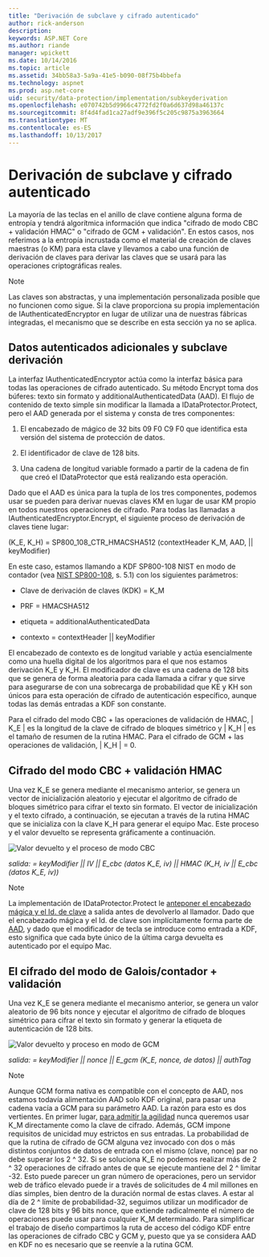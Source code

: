 ```yaml
---
title: "Derivación de subclave y cifrado autenticado"
author: rick-anderson
description: 
keywords: ASP.NET Core
ms.author: riande
manager: wpickett
ms.date: 10/14/2016
ms.topic: article
ms.assetid: 34bb58a3-5a9a-41e5-b090-08f75b4bbefa
ms.technology: aspnet
ms.prod: asp.net-core
uid: security/data-protection/implementation/subkeyderivation
ms.openlocfilehash: e070742b5d9966c4772fd2f0a6d637d98a46137c
ms.sourcegitcommit: 8f4d4fad1ca27adf9e396f5c205c9875a3963664
ms.translationtype: MT
ms.contentlocale: es-ES
ms.lasthandoff: 10/13/2017
---
```

# <a name="subkey-derivation-and-authenticated-encryption"></a>Derivación de subclave y cifrado autenticado

<a name="data-protection-implementation-subkey-derivation"></a>

La mayoría de las teclas en el anillo de clave contiene alguna forma de entropía y tendrá algorítmica información que indica "cifrado de modo CBC + validación HMAC" o "cifrado de GCM + validación". En estos casos, nos referimos a la entropía incrustada como el material de creación de claves maestras (o KM) para esta clave y llevamos a cabo una función de derivación de claves para derivar las claves que se usará para las operaciones criptográficas reales.

> [!NOTE]
> Las claves son abstractas, y una implementación personalizada posible que no funcionen como sigue. Si la clave proporciona su propia implementación de IAuthenticatedEncryptor en lugar de utilizar una de nuestras fábricas integradas, el mecanismo que se describe en esta sección ya no se aplica.

<a name="data-protection-implementation-subkey-derivation-aad"></a>

## <a name="additional-authenticated-data-and-subkey-derivation"></a>Datos autenticados adicionales y subclave derivación

La interfaz IAuthenticatedEncryptor actúa como la interfaz básica para todas las operaciones de cifrado autenticado. Su método Encrypt toma dos búferes: texto sin formato y additionalAuthenticatedData (AAD). El flujo de contenido de texto simple sin modificar la llamada a IDataProtector.Protect, pero el AAD generada por el sistema y consta de tres componentes:

1. El encabezado de mágico de 32 bits 09 F0 C9 F0 que identifica esta versión del sistema de protección de datos.

2. El identificador de clave de 128 bits.

3. Una cadena de longitud variable formado a partir de la cadena de fin que creó el IDataProtector que está realizando esta operación.

Dado que el AAD es única para la tupla de los tres componentes, podemos usar se pueden para derivar nuevas claves KM en lugar de usar KM propio en todos nuestros operaciones de cifrado. Para todas las llamadas a IAuthenticatedEncryptor.Encrypt, el siguiente proceso de derivación de claves tiene lugar:

(K_E, K_H) = SP800_108_CTR_HMACSHA512 (contextHeader K_M, AAD, || keyModifier)

En este caso, estamos llamando a KDF SP800-108 NIST en modo de contador (vea [NIST SP800-108](http://nvlpubs.nist.gov/nistpubs/Legacy/SP/nistspecialpublication800-108.pdf), s. 5.1) con los siguientes parámetros:

* Clave de derivación de claves (KDK) = K_M

* PRF = HMACSHA512

* etiqueta = additionalAuthenticatedData

* contexto = contextHeader || keyModifier

El encabezado de contexto es de longitud variable y actúa esencialmente como una huella digital de los algoritmos para el que nos estamos derivación K_E y K_H. El modificador de clave es una cadena de 128 bits que se genera de forma aleatoria para cada llamada a cifrar y que sirve para asegurarse de con una sobrecarga de probabilidad que KE y KH son únicos para esta operación de cifrado de autenticación específico, aunque todas las demás entradas a KDF son constante.

Para el cifrado del modo CBC + las operaciones de validación de HMAC, | K_E | es la longitud de la clave de cifrado de bloques simétrico y | K_H | es el tamaño de resumen de la rutina HMAC. Para el cifrado de GCM + las operaciones de validación, | K_H | = 0.

## <a name="cbc-mode-encryption--hmac-validation"></a>Cifrado del modo CBC + validación HMAC

Una vez K_E se genera mediante el mecanismo anterior, se genera un vector de inicialización aleatorio y ejecutar el algoritmo de cifrado de bloques simétrico para cifrar el texto sin formato. El vector de inicialización y el texto cifrado, a continuación, se ejecutan a través de la rutina HMAC que se inicializa con la clave K_H para generar el equipo Mac. Este proceso y el valor devuelto se representa gráficamente a continuación.

![Valor devuelto y el proceso de modo CBC](subkeyderivation/_static/cbcprocess.png)

*salida: = keyModifier || IV || E_cbc (datos K_E, iv) || HMAC (K_H, iv || E_cbc (datos K_E, iv))*

> [!NOTE]
> La implementación de IDataProtector.Protect le [anteponer el encabezado mágica y el Id. de clave](authenticated-encryption-details.md#data-protection-implementation-authenticated-encryption-details) a salida antes de devolverlo al llamador. Dado que el encabezado mágica y el Id. de clave son implícitamente forma parte de [AAD](xref:security/data-protection/implementation/subkeyderivation#data-protection-implementation-subkey-derivation-aad), y dado que el modificador de tecla se introduce como entrada a KDF, esto significa que cada byte único de la última carga devuelta es autenticado por el equipo Mac.

## <a name="galoiscounter-mode-encryption--validation"></a>El cifrado del modo de Galois/contador + validación

Una vez K_E se genera mediante el mecanismo anterior, se genera un valor aleatorio de 96 bits nonce y ejecutar el algoritmo de cifrado de bloques simétrico para cifrar el texto sin formato y generar la etiqueta de autenticación de 128 bits.

![Valor devuelto y proceso en modo de GCM](subkeyderivation/_static/galoisprocess.png)

*salida: = keyModifier || nonce || E_gcm (K_E, nonce, de datos) || authTag*

> [!NOTE]
> Aunque GCM forma nativa es compatible con el concepto de AAD, nos estamos todavía alimentación AAD solo KDF original, para pasar una cadena vacía a GCM para su parámetro AAD. La razón para esto es dos vertientes. En primer lugar, [para admitir la agilidad](context-headers.md#data-protection-implementation-context-headers) nunca queremos usar K_M directamente como la clave de cifrado. Además, GCM impone requisitos de unicidad muy estrictos en sus entradas. La probabilidad de que la rutina de cifrado de GCM alguna vez invocado con dos o más distintos conjuntos de datos de entrada con el mismo (clave, nonce) par no debe superar los 2 ^ 32. Si se soluciona K_E no podemos realizar más de 2 ^ 32 operaciones de cifrado antes de que se ejecute mantiene del 2 ^ limitar -32. Esto puede parecer un gran número de operaciones, pero un servidor web de tráfico elevado puede ir a través de solicitudes de 4 mil millones en días simples, bien dentro de la duración normal de estas claves. A estar al día de 2 ^ límite de probabilidad-32, seguimos utilizar un modificador de clave de 128 bits y 96 bits nonce, que extiende radicalmente el número de operaciones puede usar para cualquier K_M determinado. Para simplificar el trabajo de diseño compartimos la ruta de acceso del código KDF entre las operaciones de cifrado CBC y GCM y, puesto que ya se considera AAD en KDF no es necesario que se reenvíe a la rutina GCM.
